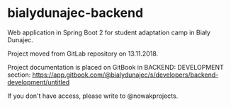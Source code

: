# bialydunajec-backend

Web application in Spring Boot 2 for student adaptation camp in Biały Dunajec.

Project moved from GitLab repository on 13.11.2018.

Project documentation is placed on GitBook in BACKEND: DEVELOPMENT section:
https://app.gitbook.com/@bialydunajec/s/developers/backend-development/untitled

If you don't have access, please write to @nowakprojects.
